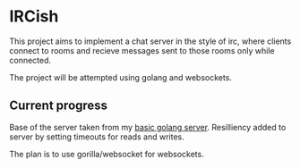 # IRCish

This project aims to implement a chat server in the style of irc, where clients connect to rooms and recieve messages sent to those rooms only while connected.

The project will be attempted using golang and websockets.

## Current progress
Base of the server taken from my [basic golang server](https://github.com/NeilBotelho/basic-golang-server/). Resilliency added to server by setting timeouts for reads and writes. 

The plan is to use gorilla/websocket for websockets.